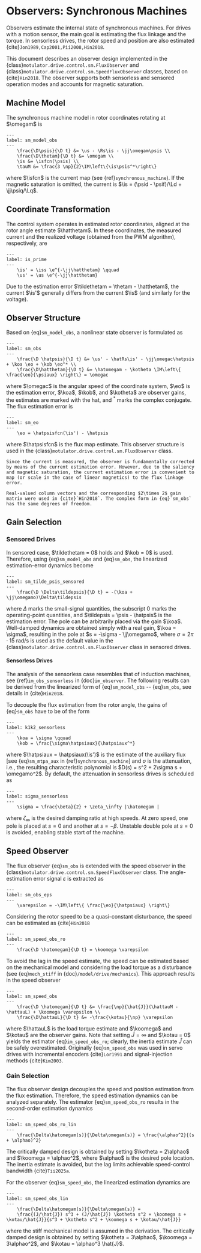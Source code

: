 # Observers: Synchronous Machines

Observers estimate the internal state of synchronous machines. For drives with a motion sensor, the main goal is estimating the flux linkage and the torque. In sensorless drives, the rotor speed and position are also estimated {cite}`Jon1989,Cap2001,Pii2008,Hin2018`.

This document describes an observer design implemented in the {class}`motulator.drive.control.sm.FluxObserver` and {class}`motulator.drive.control.sm.SpeedFluxObserver` classes, based on {cite}`Hin2018`. The observer supports both sensorless and sensored operation modes and accounts for magnetic saturation.

## Machine Model

The synchronous machine model in rotor coordinates rotating at $\omegam$ is

```{math}
---
label: sm_model_obs
---
    \frac{\D\psis}{\D t} &= \us - \Rs\is - \jj\omegam\psis \\
    \frac{\D\thetam}{\D t} &= \omegam \\
    \is &= \isfcn(\psis) \\
    \tauM &= \frac{3 \np}{2}\IM\left\{\is\psis^*\right\}
```

where $\isfcn$ is the current map (see {ref}`synchronous_machine`). If the magnetic saturation is omitted, the current is $\is = (\psid - \psif)/\Ld + \jj\psiq/\Lq$.

## Coordinate Transformation

The control system operates in estimated rotor coordinates, aligned at the rotor angle estimate $\hatthetam$. In these coordinates, the measured current and the realized voltage (obtained from the PWM algorithm), respectively, are

```{math}
---
label: is_prime
---
    \is' = \iss \e^{-\jj\hatthetam} \qquad
    \us' = \us \e^{-\jj\hatthetam}
```

Due to the estimation error $\tildethetam = \thetam - \hatthetam$, the current $\is'$ generally differs from the current $\is$ (and similarly for the voltage).

## Observer Structure

Based on {eq}`sm_model_obs`, a nonlinear state observer is formulated as

```{math}
---
label: sm_obs
---
    \frac{\D \hatpsis}{\D t} &= \us' - \hatRs\is' - \jj\omegac\hatpsis + \koa \eo + \kob \eo^* \\
    \frac{\D\hatthetam}{\D t} &= \hatomegam - \kotheta \IM\left\{ \frac{\eo}{\psiaux} \right\} = \omegac
```

where $\omegac$ is the angular speed of the coordinate system, $\eo$ is the estimation error, $\koa$, $\kob$, and $\kotheta$ are observer gains, the estimates are marked with the hat, and $^*$ marks the complex conjugate. The flux estimation error is

```{math}
---
label: sm_eo
---
    \eo = \hatpsisfcn(\is') - \hatpsis
```

where $\hatpsisfcn$ is the flux map estimate. This observer structure is used in the {class}`motulator.drive.control.sm.FluxObserver` class.

```{note}
Since the current is measured, the observer is fundamentally corrected by means of the current estimation error. However, due to the saliency and magnetic saturation, the current estimation error is convenient to map (or scale in the case of linear magnetics) to the flux linkage error.
```

```{note}
Real-valued column vectors and the corresponding $2\times 2$ gain matrix were used in {cite}`Hin2018`. The complex form in {eq}`sm_obs` has the same degrees of freedom.
```

## Gain Selection

### Sensored Drives

In sensored case, $\tildethetam = 0$ holds and $\kob = 0$ is used. Therefore, using {eq}`sm_model_obs` and {eq}`sm_obs`, the linearized estimation-error dynamics become

```{math}
---
label: sm_tilde_psis_sensored
---
    \frac{\D \Delta\tildepsis}{\D t} = -(\koa + \jj\omegamo)\Delta\tildepsis
```

where $\Delta$ marks the small-signal quantities, the subscript 0 marks the operating-point quantities, and $\tildepsis = \psis - \hatpsis$ is the estimation error. The pole can be arbitrarily placed via the gain $\koa$. Well-damped dynamics are obtained simply with a real gain, $\koa = \sigma$, resulting in the pole at $s = -\sigma - \jj\omegamo$, where $\sigma = 2\pi \cdot 15$ rad/s is used as the default value in the {class}`motulator.drive.control.sm.FluxObserver` class in sensored drives.

#### Sensorless Drives

The analysis of the sensorless case resembles that of induction machines, see {ref}`im_obs_sensorless` in {doc}`im_observer`. The following results can be derived from the linearized form of {eq}`sm_model_obs` -- {eq}`sm_obs`, see details in {cite}`Hin2018`.

To decouple the flux estimation from the rotor angle, the gains of {eq}`sm_obs` have to be of the form

```{math}
---
label: k1k2_sensorless
---
    \koa = \sigma \qquad
    \kob = \frac{\sigma\hatpsiaux}{\hatpsiaux^*}
```

where $\hatpsiaux = \hatpsiaux(\is')$ is the estimate of the auxiliary flux \[see {eq}`sm_mtpa_aux` in {ref}`synchronous_machine`\] and $\sigma$ is the attenuation, i.e., the resulting characteristic polynomial is $D(s) = s^2 + 2\sigma s + \omegamo^2$. By default, the attenuation in sensorless drives is scheduled as

```{math}
---
label: sigma_sensorless
---
    \sigma = \frac{\beta}{2} + \zeta_\infty |\hatomegam |
```

where $\zeta_\infty$ is the desired damping ratio at high speeds. At zero speed, one pole is placed at $s = 0$ and another at $s = -\beta$. Unstable double pole at $s = 0$ is avoided, enabling stable start of the machine.

## Speed Observer

The flux observer {eq}`sm_obs` is extended with the speed observer in the {class}`motulator.drive.control.sm.SpeedFluxObserver` class. The angle-estimation error signal $\varepsilon$ is extracted as

```{math}
---
label: sm_obs_eps
---
    \varepsilon = -\IM\left\{ \frac{\eo}{\hatpsiaux} \right\}
```

Considering the rotor speed to be a quasi-constant disturbance, the speed can be estimated as {cite}`Hin2018`

```{math}
---
label: sm_speed_obs_ro
---
    \frac{\D \hatomegam}{\D t} = \koomega \varepsilon
```

To avoid the lag in the speed estimate, the speed can be estimated based on the mechanical model and considering the load torque as a disturbance (see {eq}`mech_stiff` in {doc}`/model/drive/mechanics`). This approach results in the speed observer

```{math}
---
label: sm_speed_obs
---
    \frac{\D \hatomegam}{\D t} &= \frac{\np}{\hat{J}}(\hattauM - \hattauL) + \koomega \varepsilon \\
    \frac{\D\hattauL}{\D t} &= -\frac{\kotau}{\np} \varepsilon
```

where $\hattauL$ is the load torque estimate and $\koomega$ and $\kotau$ are the observer gains. Note that setting $\hat{J} = \infty$ and $\kotau = 0$ yields the estimator {eq}`im_speed_obs_ro`; clearly, the inertia estimate $\hat{J}$ can be safely overestimated. Originally {eq}`sm_speed_obs` was used in servo drives with incremental encoders {cite}`Lor1991` and signal-injection methods {cite}`Kim2003`.

### Gain Selection

The flux observer design decouples the speed and position estimation from the flux estimation. Therefore, the speed estimation dynamics can be analyzed separately. The estimator {eq}`sm_speed_obs_ro` results in the second-order estimation dynamics

```{math}
---
label: sm_speed_obs_ro_lin
---
    \frac{\Delta\hatomegam(s)}{\Delta\omegam(s)} = \frac{\alphao^2}{(s + \alphao)^2}
```

The critically damped design is obtained by setting $\kotheta = 2\alphao$ and $\koomega = \alphao^2$, where $\alphao$ is the desired pole location. The inertia estimate is avoided, but the lag limits achievable speed-control bandwidth {cite}`Tii2025a`.

For the observer {eq}`sm_speed_obs`, the linearized estimation dynamics are

```{math}
---
label: sm_speed_obs_lin
---
    \frac{\Delta\hatomegam(s)}{\Delta\omegam(s)} =
    \frac{(J/\hat{J}) s^3 + (J/\hat{J}) \kotheta s^2 + \koomega s + \kotau/\hat{J}}{s^3 + \kotheta s^2 + \koomega s + \kotau/\hat{J}}
```

where the stiff mechanical model is assumed in the derivation. The critically damped design is obtained by setting $\kotheta = 3\alphao$, $\koomega = 3\alphao^2$, and $\kotau = \alphao^3 \hat{J}$.
